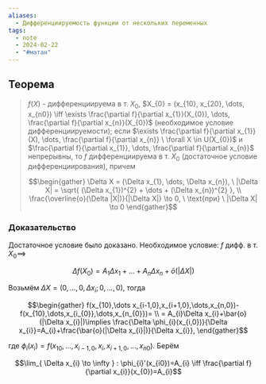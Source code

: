 ```yaml
---
aliases:
  - Дифференциируемость функции от нескольких переменных
tags:
  - note
  - 2024-02-22
  - "#матан"
---
```


## Теорема

> $f(X)$ - дифференциируема в т. $X_{0}$, $X_{0} = (x_{10}, x_{20}, \dots, x_{n0}) \iff \exists \frac{\partial f}{\partial x_{1}}(X_{0}), \dots, \frac{\partial f}{\partial x_{n}}(X_{0})$ (необходимое условие дифференциируемости); если $\exists \frac{\partial f}{\partial x_{1}}(X), \dots, \frac{\partial f}{\partial x_{n}} \ \forall X \in U(X_{0})$ и $\frac{\partial f}{\partial x_{1}}, \dots, \frac{\partial f}{\partial x_{n}}$ непрерывны, то $f$ дифференциируема в т. $X_{0}$ (достаточное условие дифференциирования), причем 
> 
> $$\begin{gather}
\Delta X = (\Delta x_{1}, \dots, \Delta x_{n}), \ |\Delta X| = \sqrt{ (\Delta x_{1})^{2} + \dots + (\Delta x_{n})^{2} }, \\
\frac{\overline{o}(\Delta |X|)}{|\Delta X|} \to 0, \ \text{при} \ |\Delta X| \to 0
\end{gather}$$

### Доказательство

Достаточное условие было доказано.
Необходимое условие: $f$ дифф. в т. $X_{0}\implies$

$$\Delta f(X_{0})=A_{1}\Delta x_{1}+\dots +A_{n}\Delta x_{n}+\bar{o}(|\Delta X|)$$

Возьмём $\Delta X=(0,\dots,0,\Delta x_{i};0,\dots,0)$, тогда

$$\begin{gather}
f(x_{10},\dots x_{i-1,0},x_{i+1,0},\dots,x_{n,0})-f(x_{10},\dots,x_{i_{0}},\dots,x_{n_{0}})= \\
= A_{i}\Delta x_{i}+\bar{o}(|\Delta x_{i}|)\implies \frac{\Delta \phi_{i}(x_{i,0})}{\Delta x_{i}}=A_{i}+\frac{\bar{o}(|\Delta x_{i}|)}{\Delta x_{i}},
\end{gather}$$

где $\phi_{i}(x_{i})=f(x_{10},\dots,x_{i-1,0},x_{i},x_{i+1,0},\dots,x_{n0})$.
Берём

$$\lim_{ \Delta x_{i} \to \infty } : \phi_{i}'(x_{i0})=A_{i} \iff \frac{\partial f}{\partial x_{i}}(x_{0})=A_{i}$$